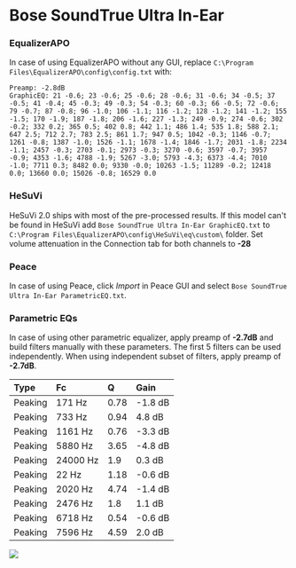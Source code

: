 # Bose SoundTrue Ultra In-Ear

### EqualizerAPO
In case of using EqualizerAPO without any GUI, replace `C:\Program Files\EqualizerAPO\config\config.txt`
with:
```
Preamp: -2.8dB
GraphicEQ: 21 -0.6; 23 -0.6; 25 -0.6; 28 -0.6; 31 -0.6; 34 -0.5; 37 -0.5; 41 -0.4; 45 -0.3; 49 -0.3; 54 -0.3; 60 -0.3; 66 -0.5; 72 -0.6; 79 -0.7; 87 -0.8; 96 -1.0; 106 -1.1; 116 -1.2; 128 -1.2; 141 -1.2; 155 -1.5; 170 -1.9; 187 -1.8; 206 -1.6; 227 -1.3; 249 -0.9; 274 -0.6; 302 -0.2; 332 0.2; 365 0.5; 402 0.8; 442 1.1; 486 1.4; 535 1.8; 588 2.1; 647 2.5; 712 2.7; 783 2.5; 861 1.7; 947 0.5; 1042 -0.3; 1146 -0.7; 1261 -0.8; 1387 -1.0; 1526 -1.1; 1678 -1.4; 1846 -1.7; 2031 -1.8; 2234 -1.1; 2457 -0.3; 2703 -0.1; 2973 -0.3; 3270 -0.6; 3597 -0.7; 3957 -0.9; 4353 -1.6; 4788 -1.9; 5267 -3.0; 5793 -4.3; 6373 -4.4; 7010 -1.0; 7711 0.3; 8482 0.0; 9330 -0.0; 10263 -1.5; 11289 -0.2; 12418 0.0; 13660 0.0; 15026 -0.8; 16529 0.0
```

### HeSuVi
HeSuVi 2.0 ships with most of the pre-processed results. If this model can't be found in HeSuVi add
`Bose SoundTrue Ultra In-Ear GraphicEQ.txt` to `C:\Program Files\EqualizerAPO\config\HeSuVi\eq\custom\` folder.
Set volume attenuation in the Connection tab for both channels to **-28**

### Peace
In case of using Peace, click *Import* in Peace GUI and select `Bose SoundTrue Ultra In-Ear ParametricEQ.txt`.

### Parametric EQs
In case of using other parametric equalizer, apply preamp of **-2.7dB** and build filters manually
with these parameters. The first 5 filters can be used independently.
When using independent subset of filters, apply preamp of **-2.7dB**.

| Type    | Fc       |    Q | Gain    |
|:--------|:---------|:-----|:--------|
| Peaking | 171 Hz   | 0.78 | -1.8 dB |
| Peaking | 733 Hz   | 0.94 | 4.8 dB  |
| Peaking | 1161 Hz  | 0.76 | -3.3 dB |
| Peaking | 5880 Hz  | 3.65 | -4.8 dB |
| Peaking | 24000 Hz | 1.9  | 0.3 dB  |
| Peaking | 22 Hz    | 1.18 | -0.6 dB |
| Peaking | 2020 Hz  | 4.74 | -1.4 dB |
| Peaking | 2476 Hz  | 1.8  | 1.1 dB  |
| Peaking | 6718 Hz  | 0.54 | -0.6 dB |
| Peaking | 7596 Hz  | 4.59 | 2.0 dB  |

![](https://raw.githubusercontent.com/jaakkopasanen/AutoEq/master/results/rtings/avg/Bose%20SoundTrue%20Ultra%20In-Ear/Bose%20SoundTrue%20Ultra%20In-Ear.png)